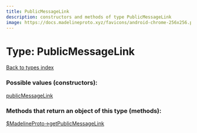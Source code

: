 ```yaml
---
title: PublicMessageLink
description: constructors and methods of type PublicMessageLink
image: https://docs.madelineproto.xyz/favicons/android-chrome-256x256.png
---
```

# Type: PublicMessageLink  
[Back to types index](index.md)



### Possible values (constructors):

[publicMessageLink](../constructors/publicMessageLink.md)  



### Methods that return an object of this type (methods):

[$MadelineProto->getPublicMessageLink](../methods/getPublicMessageLink.md)  



